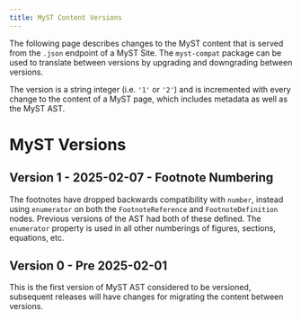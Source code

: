 ```yaml
---
title: MyST Content Versions
---
```


The following page describes changes to the MyST content that is served from the `.json` endpoint of a MyST Site. The `myst-compat` package can be used to translate between versions by upgrading and downgrading between versions.

The version is a string integer (i.e. `'1'` or `'2'`) and is incremented with every change to the content of a MyST page, which includes metadata as well as the MyST AST.

# MyST Versions

## Version 1 - 2025-02-07 - Footnote Numbering

The footnotes have dropped backwards compatibility with `number`, instead using `enumerator` on both the `FootnoteReference` and `FootnoteDefinition` nodes.
Previous versions of the AST had both of these defined. The `enumerator` property is used in all other numberings of figures, sections, equations, etc.

## Version 0 - Pre 2025-02-01

This is the first version of MyST AST considered to be versioned, subsequent releases will have changes for migrating the content between versions.
